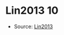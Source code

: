 <a name="material" />

# Lin2013 10
<script type="application/ld+json">
  {
    "@context": "https://schema.org/",
    "@type": "ChemicalSubstance",
    "http://purl.org/dc/terms/conformsTo":
      {
        "@type": "CreativeWork",
        "@id": "https://bioschemas.org/profiles/ChemicalSubstance/0.4-RELEASE/"
      },
    "@id": "https://egonw.github.io/nanowiki/nanowiki457.html#material",
    "name": "Lin2013 10",
    "sameAs": "http://127.0.0.1/mediawiki/index.php/Special:URIResolver/Lin2013_10"
  }
</script>


* Source: [Lin2013](http://127.0.0.1/mediawiki/index.php/Special:URIResolver/Lin2013)
